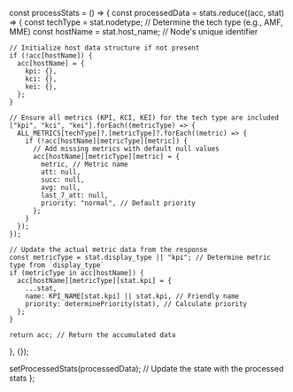 const processStats = () => {
  const processedData = stats.reduce((acc, stat) => {
    const techType = stat.nodetype; // Determine the tech type (e.g., AMF, MME)
    const hostName = stat.host_name; // Node's unique identifier

    // Initialize host data structure if not present
    if (!acc[hostName]) {
      acc[hostName] = {
        kpi: {},
        kci: {},
        kei: {},
      };
    }

    // Ensure all metrics (KPI, KCI, KEI) for the tech type are included
    ["kpi", "kci", "kei"].forEach((metricType) => {
      ALL_METRICS[techType]?.[metricType]?.forEach((metric) => {
        if (!acc[hostName][metricType][metric]) {
          // Add missing metrics with default null values
          acc[hostName][metricType][metric] = {
            metric, // Metric name
            att: null,
            succ: null,
            avg: null,
            last_7_att: null,
            priority: "normal", // Default priority
          };
        }
      });
    });

    // Update the actual metric data from the response
    const metricType = stat.display_type || "kpi"; // Determine metric type from `display_type`
    if (metricType in acc[hostName]) {
      acc[hostName][metricType][stat.kpi] = {
        ...stat,
        name: KPI_NAME[stat.kpi] || stat.kpi, // Friendly name
        priority: determinePriority(stat), // Calculate priority
      };
    }

    return acc; // Return the accumulated data
  }, {});

  setProcessedStats(processedData); // Update the state with the processed stats
};
